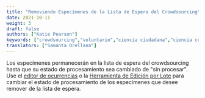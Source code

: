 ```yaml
---
title: "Removiendo Especímenes de la Lista de Espera del Crowdsourcing"
date: 2021-10-11
weight: 3
draft: false
authors: ["Katie Pearson"]
keywords: ["crowdsourcing","voluntario","ciencia ciudadana","ciencia comunitaria"]
translators: ["Samanta Orellana"]
---
```


Los especímenes permanecerán en la lista de espera del crowdsourcing hasta que su estado de procesamiento sea cambiado de "sin procesar". Use el [editor de ocurrencias](https://biokic.github.io/symbiota-docs/editor/edit/) o la [Herramienta de Edición por Lote](https://biokic.github.io/symbiota-docs/coll_manager/edit/batch/) para cambiar el estado de procesamiento de los especímenes que desee remover de la lista de espera.
